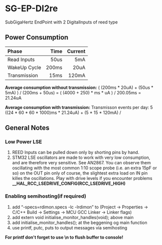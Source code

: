 # SG-EP-DI2re
SubGigaHertz EndPoint with 2 DigitalInputs of reed type


## Power Consumption

  |      Phase       |    Time    |  Current  |
  |:-----------------|-----------:|----------:|
  |Read Inputs       |        50us|        5mA|
  |WakeUp Cycle      |       200ms|       20uA|
  |Transmission      |        15ms|      120mA|


  **Average consumption without transmission:**
  ( (200ms * 20uA) + (50us * 5mA) ) / (200ms + 50us) = 
  ( (4000 + 250) * ms * uA ) / 200.05ms = 21.24uA

  **Average consumption with transmission:**
  Transmisson events per day: 5
  ((24 * 60 * 60 * 1000)ms * 21.24uA) + (5 * 15 * 120mA) /  


## General Notes

### Low Power LSE

 1. REED Inputs can be pulled down only by shorting pins by hand.
 2. STM32 LSE oscillators are made to work with very low consumption, and are therefore very sensitive. See AN2867. You can observe them oscillating with the most common 1:10 scope probe (i.e. an extra 15pF or so) on the OUT pin only of course, the slightest extra load on IN pin killes the oscillations. Play with drive levels if you encounter problems **__HAL_RCC_LSEDRIVE_CONFIG(RCC_LSEDRIVE_HIGH)**

### Enabling semihosting(if required)
 
 1. add “-specs=rdimon.specs -lc -lrdimon” to (Project -> Properties -> C/C++ Build -> Settings -> MCU GCC Linker -> Linker flags)
 2. add extern void initialise_monitor_handles(void); above main
 3. add initialise_monitor_handles(); at the beggening og main function
 4. use printf, putc, puts to output messages via semihosting

**For printf don't forget to use \n to flush buffer to console!**

